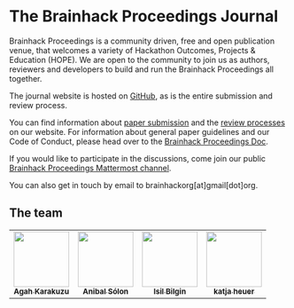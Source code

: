 # The Brainhack Proceedings Journal

Brainhack Proceedings is a community driven, free and open publication venue, that welcomes a variety of Hackathon Outcomes, Projects & Education (HOPE).
We are open to the community to join us as authors, reviewers and developers to build and run the Brainhack Proceedings all together.

The journal website is hosted on [GitHub](https://github.com/brainhack-proceedings/brainhack-proceedings.github.io), as is the entire submission and review process.


You can find information about [paper submission](https://brainhack-proceedings.github.io/submit) and the [review processes](https://brainhack-proceedings.github.io/review) on our website. 
For information about general paper guidelines and our Code of Conduct, please head over to the [Brainhack Proceedings Doc](https://brainhack-proceedings.readthedocs.io).

If you would like to participate in the discussions, come join our public [Brainhack Proceedings Mattermost channel](https://mattermost.brainhack.org/brainhack/channels/brainahack-proceedings).


You can also get in touch by email to brainhackorg[at]gmail[dot]org.


## The team
<table>
  <tr>
    <td align="center"><a href="https://agahkarakuzu.github.io"><img src="https://avatars0.githubusercontent.com/u/9632322?s=460&u=6cce16037ef945d2061ed4d2888c402de3f4b82f&v=4" width="100px;" alt=""/><br /><sub><b>Agah Karakuzu</b></sub></a><br /><a href="https://github.com/agahkarakuzu"</a></td>
    <td align="center"><a href="https://anibalsolon.com"><img src="https://avatars0.githubusercontent.com/u/562525?s=400&u=8f9b56edd7564d8ce1a0eb152407033e10dafd1f&v=4" width="100px;" alt=""/><br /><sub><b>Anibal Sólon</b></sub></a><br /><a href="https://github.com/anibalsolon"</a></td>
    <td align="center"><a href="https://twitter.com/complexbrains"><img src="https://avatars1.githubusercontent.com/u/45263281?v=4" width="100px;" alt=""/><br /><sub><b>Isil Bilgin</b></sub></a><br /><a href="https://github.com/learn-neuroimaging/tutorials-and-resources/commits?author=complexbrains"</a></td>
    <td align="center"><a href="https://twitter.com/katjaQheuer"><img src="https://avatars3.githubusercontent.com/u/6297454?v=4" width="100px;" alt=""/><br /><sub><b>katja heuer</b></sub></a><br /><a href="https://katjaq.github.io/graphy/"</a></td>
  </tr>
</table>

